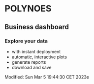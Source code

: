# POLYNOES
## Business dashboard

### Explore your data
* with instant deployment
* automatic, interactive plots
* generate reports
* download and save

Modified: Sun Mar  5 19:44:30 CET 2023e
